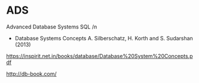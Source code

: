 # ADS
Advanced Database Systems SQL
/n

* Database Systems Concepts
A. Silberschatz, H. Korth and S. Sudarshan (2013)

https://inspirit.net.in/books/database/Database%20System%20Concepts.pdf

http://db-book.com/
